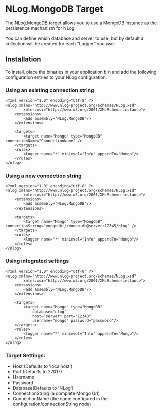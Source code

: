 NLog.MongoDB Target
=============
The NLog.MongoDB target allows you to use a MongoDB instance as the persistence mechanism for NLog.

You can define which database and server to use, but by default a collection will be created for each "Logger" you use.

Installation
-------------

To install, place the binaries in your application bin and add the following configuration entries to your NLog configuration.

### Using an existing connection string

	<?xml version="1.0" encoding="utf-8" ?>
	<nlog xmlns="http://www.nlog-project.org/schemas/NLog.xsd"
			xmlns:xsi="http://www.w3.org/2001/XMLSchema-instance">
		<extensions>
			<add assembly="NLog.MongoDB"/>
		</extensions>

		<targets>
			<target name="Mongo" type="MongoDB" connectionName="ConnectionName" />
		</targets>
		<rules>
			<logger name="*" minLevel="Info" appendTo="Mongo"/>
		</rules>
	</nlog>
	
### Using a new connection string

	<?xml version="1.0" encoding="utf-8" ?>
	<nlog xmlns="http://www.nlog-project.org/schemas/NLog.xsd"
			xmlns:xsi="http://www.w3.org/2001/XMLSchema-instance">
		<extensions>
			<add assembly="NLog.MongoDB"/>
		</extensions>

		<targets>
			<target name="Mongo" type="MongoDB" connectionString="mongodb://mongo:db@server:12345/nlog" />
		</targets>
		<rules>
			<logger name="*" minLevel="Info" appendTo="Mongo"/>
		</rules>
	</nlog>	

### Using integrated settings

	<?xml version="1.0" encoding="utf-8" ?>
	<nlog xmlns="http://www.nlog-project.org/schemas/NLog.xsd"
			xmlns:xsi="http://www.w3.org/2001/XMLSchema-instance">
		<extensions>
			<add assembly="NLog.MongoDB"/>
		</extensions>

		<targets>
			<target name="Mongo" type="MongoDB" 
				database="nlog"
				host="server" port="12348"            
				username="mongo" password="password"/>
		</targets>
		<rules>
			<logger name="*" minLevel="Info" appendTo="Mongo"/>
		</rules>
	</nlog>

### Target Settings:

* Host (Defaults to 'localhost')
* Port (Defaults to 27017)
* Username
* Password
* Database(Defaults to 'NLog')
* ConnectionString (a complete Mongo Url)
* ConnectionName (the name configured in the configuration/connectionString node)